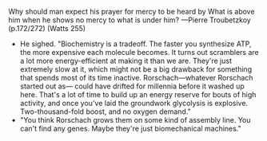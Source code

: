 Why should man expect his prayer for mercy to be heard by What is above him when he shows no mercy to what is under him? —Pierre Troubetzkoy (p.172/272) (Watts 255)

* He sighed. "Biochemistry is a tradeoff. The faster you synthesize ATP, the more expensive each
molecule becomes. It turns out scramblers are a lot more energy-efficient at making it than we are.
They're just extremely slow at it, which might not be a big drawback for something that spends most of its time inactive. Rorschach—whatever Rorschach started out as— could have drifted for millennia before it washed up here. That's a lot of time to build up an energy reserve for bouts of high activity, and once you've laid the groundwork glycolysis is explosive. Two-thousand-fold boost, and no oxygen demand."
* "You think Rorschach grows them on some kind of assembly line. You can't find any genes. Maybe they're just biomechanical machines."